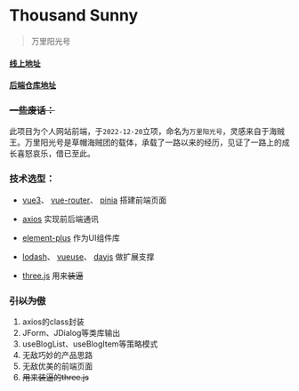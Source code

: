 # Thousand Sunny

> 万里阳光号

#### [线上地址](https://leslie.xin/home)

#### [后端仓库地址](https://github.com/leslieXin92/GoingMerry)

### ~~一些废话：~~

此项目为个人网站前端，于``2022-12-20``立项，命名为``万里阳光号``，灵感来自于海贼王。万里阳光号是草帽海贼团的载体，承载了一路以来的经历，见证了一路上的成长喜怒哀乐，借已至此。

### 技术选型：

- [vue3](https://github.com/vuejs/core)、
  [vue-router](https://github.com/vuejs/router)、
  [pinia](https://github.com/vuejs/pinia)
  搭建前端页面

- [axios](https://github.com/axios/axios)
  实现前后端通讯

- [element-plus](https://github.com/element-plus/element-plus)
  作为UI组件库

- [lodash](https://github.com/lodash/lodash)、
  [vueuse](https://github.com/vueuse/vueuse)、
  [dayjs](https://github.com/iamkun/dayjs)
  做扩展支撑

- [three.js](https://github.com/mrdoob/three.js)
  用来~~装逼~~

### ~~引以为傲~~

1. axios的class封装
2. JForm、JDialog等类库输出
3. useBlogList、useBlogItem等策略模式
4. 无敌巧妙的产品思路
5. 无敌优美的前端页面
6. ~~用来装逼的three.js~~
